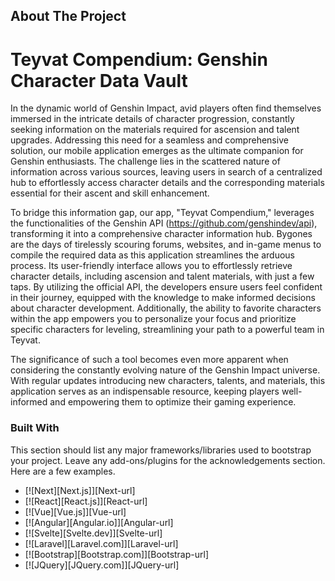 <!-- ABOUT THE PROJECT -->
## About The Project
# Teyvat Compendium: Genshin Character Data Vault

In the dynamic world of Genshin Impact, avid players often find themselves immersed in the intricate details of character progression, constantly seeking information on the materials required for ascension and talent upgrades. Addressing this need for a seamless and comprehensive solution, our mobile application emerges as the ultimate companion for Genshin enthusiasts. The challenge lies in the scattered nature of information across various sources, leaving users in search of a centralized hub to effortlessly access character details and the corresponding materials essential for their ascent and skill enhancement.

To bridge this information gap, our app, "Teyvat Compendium," leverages the functionalities of the Genshin API (https://github.com/genshindev/api), transforming it into a comprehensive character information hub. Bygones are the days of tirelessly scouring forums, websites, and in-game menus to compile the required data as this application streamlines the arduous process. Its user-friendly interface allows you to effortlessly retrieve character details, including ascension and talent materials, with just a few taps. By utilizing the official API, the developers ensure users feel confident in their journey, equipped with the knowledge to make informed decisions about character development. Additionally, the ability to favorite characters within the app empowers you to personalize your focus and prioritize specific characters for leveling, streamlining your path to a powerful team in Teyvat.

The significance of such a tool becomes even more apparent when considering the constantly evolving nature of the Genshin Impact universe. With regular updates introducing new characters, talents, and materials, this application serves as an indispensable resource, keeping players well-informed and empowering them to optimize their gaming experience. 

### Built With

This section should list any major frameworks/libraries used to bootstrap your project. Leave any add-ons/plugins for the acknowledgements section. Here are a few examples.

* [![Next][Next.js]][Next-url]
* [![React][React.js]][React-url]
* [![Vue][Vue.js]][Vue-url]
* [![Angular][Angular.io]][Angular-url]
* [![Svelte][Svelte.dev]][Svelte-url]
* [![Laravel][Laravel.com]][Laravel-url]
* [![Bootstrap][Bootstrap.com]][Bootstrap-url]
* [![JQuery][JQuery.com]][JQuery-url]

